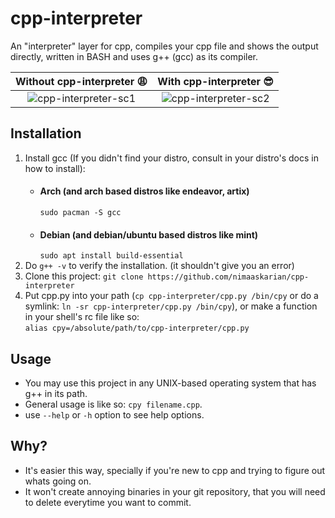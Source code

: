 # cpp-interpreter
An "interpreter" layer for cpp, compiles your cpp file and shows the output directly, written in BASH and uses g++ (gcc) as its compiler.  

Without cpp-interpreter 😩            |  With cpp-interpreter 😎
:-------------------------:|:-------------------------:
![cpp-interpreter-sc1](https://user-images.githubusercontent.com/88832088/196025282-1bc693e8-5d87-401d-95fb-ef02544ba733.png)  | ![cpp-interpreter-sc2](https://user-images.githubusercontent.com/88832088/196025305-e0bae19f-e202-4d44-8ac7-666946580efb.png)



## Installation
1. Install gcc (If you didn't find your distro, consult in your distro's docs in how to install):
    - #### Arch (and arch based distros like endeavor, artix)  
        `sudo pacman -S gcc`
    - #### Debian (and debian/ubuntu based distros like mint)  
        `sudo apt install build-essential`
2. Do `g++ -v` to verify the installation. (it shouldn't give you an error)
3. Clone this project: `git clone https://github.com/nimaaskarian/cpp-interpreter`  
4. Put cpp.py into your path (`cp cpp-interpreter/cpp.py /bin/cpy` or do a symlink: `ln -sr cpp-interpreter/cpp.py /bin/cpy`), or make a function in your shell's rc file like so:  
`alias cpy=/absolute/path/to/cpp-interpreter/cpp.py`

## Usage
- You may use this project in any UNIX-based operating system that has g++ in its path.  
- General usage is like so: `cpy filename.cpp`.
- use `--help` or `-h` option to see help options.

## Why?
- It's easier this way, specially if you're new to cpp and trying to figure out whats going on.
- It won't create annoying binaries in your git repository, that you will need to delete everytime you want to commit.
